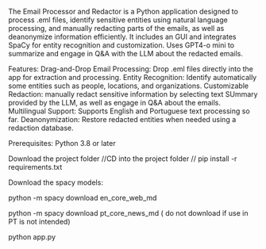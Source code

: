 The Email Processor and Redactor is a Python application designed to process .eml files, identify sensitive entities using natural language processing, and manually redacting parts of the emails, as well as deanonymize information efficiently. 
It includes an GUI and integrates SpaCy for entity recognition and customization.
Uses GPT4-o mini to summarize and engage in Q&A with the LLM about the redacted emails.

Features:
Drag-and-Drop Email Processing: Drop .eml files directly into the app for extraction and processing.
Entity Recognition: Identify automatically some entities such as people, locations, and organizations.
Customizable Redaction: manually redact sensitive information by selecting text
SUmmary provided by the LLM, as well as engage in Q&A about the emails.
Multilingual Support: Supports English and Portuguese text processing so far.
Deanonymization: Restore redacted entities when needed using a redaction database.

	
Prerequisites: Python 3.8 or later

Download the project folder
//CD into the project folder
// pip install -r requirements.txt  

Download the spacy models:

python -m spacy download en_core_web_md

python -m spacy download pt_core_news_md ( do not download if use in PT is not intended) 

python app.py  

